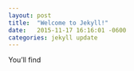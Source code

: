 ```yaml
---
layout: post
title:  "Welcome to Jekyll!"
date:   2015-11-17 16:16:01 -0600
categories: jekyll update
---
```

You’ll find